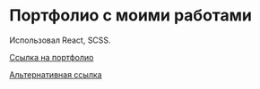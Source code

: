 # Портфолио с моими работами

Использовал React, SCSS.

[Ссылка на портфолио](https://wbdv.ru)

[Альтернативная ссылка](https://projectongithub.github.io/portfolio/)
